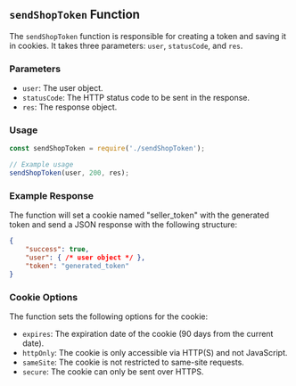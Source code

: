 ## `sendShopToken` Function

The `sendShopToken` function is responsible for creating a token and saving it in cookies. It takes three parameters: `user`, `statusCode`, and `res`.

### Parameters

- `user`: The user object.
- `statusCode`: The HTTP status code to be sent in the response.
- `res`: The response object.

### Usage

```javascript
const sendShopToken = require('./sendShopToken');

// Example usage
sendShopToken(user, 200, res);
```

### Example Response

The function will set a cookie named "seller_token" with the generated token and send a JSON response with the following structure:

```json
{
    "success": true,
    "user": { /* user object */ },
    "token": "generated_token"
}
```

### Cookie Options

The function sets the following options for the cookie:

- `expires`: The expiration date of the cookie (90 days from the current date).
- `httpOnly`: The cookie is only accessible via HTTP(S) and not JavaScript.
- `sameSite`: The cookie is not restricted to same-site requests.
- `secure`: The cookie can only be sent over HTTPS.

